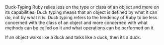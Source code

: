 Duck-Typing
Ruby relies less on the type or class of an object and more on its capabilities.
Duck typing means that an object is defined by what it can do, not by what it is.
Duck typing refers to the tendency of Ruby to be less concerned with the class of an object and more concerned with what methods can be called on it and what operations can be performed on it.

If an object walks like a duck and talks like a duck, then its a duck.
